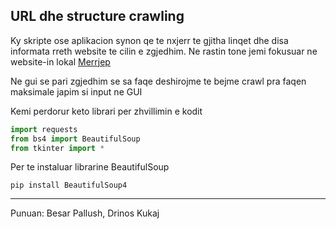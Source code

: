 ## URL dhe structure crawling

Ky skripte ose aplikacion synon qe te nxjerr te gjitha linqet dhe disa informata rreth website te cilin e zgjedhim.
Ne rastin tone jemi fokusuar ne website-in lokal [Merrjep](https://www.merrjep.com "Website Merrjep")

Ne gui se pari zgjedhim se sa faqe deshirojme te bejme crawl pra faqen maksimale japim si input ne GUI

Kemi perdorur keto librari per zhvillimin e kodit

```python
import requests
from bs4 import BeautifulSoup
from tkinter import *
```
Per te instaluar librarine BeautifulSoup
```
pip install BeautifulSoup4
```
---
Punuan:
Besar Pallush,
Drinos Kukaj
